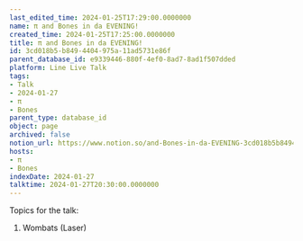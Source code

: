```yaml
---
last_edited_time: 2024-01-25T17:29:00.0000000
name: π and Bones in da EVENING!
created_time: 2024-01-25T17:25:00.0000000
title: π and Bones in da EVENING!
id: 3cd018b5-b849-4404-975a-11ad5731e86f
parent_database_id: e9339446-880f-4ef0-8ad7-8ad1f507dded
platform: Line Live Talk
tags:
- Talk
- 2024-01-27
- π
- Bones
parent_type: database_id
object: page
archived: false
notion_url: https://www.notion.so/and-Bones-in-da-EVENING-3cd018b5b8494404975a11ad5731e86f
hosts:
- π
- Bones
indexDate: 2024-01-27
talktime: 2024-01-27T20:30:00.0000000
---
```


Topics for the talk:
1. Wombats (Laser)

























